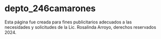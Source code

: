 # depto_246camarones
Esta página fue creada para fines publicitarios adecuados a las necesidades y solicitudes de la Lic. Rosalinda Arroyo, derechos reservados 2024.
